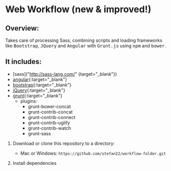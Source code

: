 Web Workflow (new & improved!)
=============================

Overview:
---------

  Takes care of processing Sass, combining scripts and loading frameworks like <kbd>Bootstrap</kbd>, <kbd>JQuery</kbd>
  and <kbd>Angular</kbd> with <kbd>Grunt.js</kbd> using <kbd>npm</kbd> and <kbd>bower</kbd>.

  
   
  ## It includes:
  
  * [sass]("http://sass-lang.com/" {target="_blank"})
  * [angular](https://angularjs.org/){:target="_blank"}
  * [bootstrap](http://getbootstrap.com/){:target="_blank"}
  * [jQuery](https://jquery.com/){:target="_blank"}
  * [grunt](http://http://gruntjs.com/){:target="_blank"} 
    - plugins:
        - grunt-bower-concat
        - grunt-contrib-concat
        - grunt-contrib-connect
        - grunt-contrib-uglify
        - grunt-contrib-watch
        - grunt-sass
 

  
  1. Download or clone this repository to a directory:
      * Mac or Windows: `https://github.com/stefan22/workflow-folder.git`
     
  2. Install dependencies
